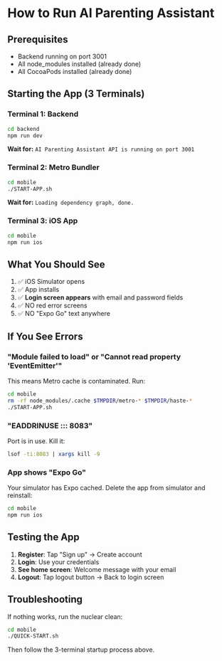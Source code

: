 # How to Run AI Parenting Assistant

## Prerequisites
- Backend running on port 3001
- All node_modules installed (already done)
- All CocoaPods installed (already done)

## Starting the App (3 Terminals)

### Terminal 1: Backend
```bash
cd backend
npm run dev
```
**Wait for:** `AI Parenting Assistant API is running on port 3001`

### Terminal 2: Metro Bundler
```bash
cd mobile
./START-APP.sh
```
**Wait for:** `Loading dependency graph, done.`

### Terminal 3: iOS App
```bash
cd mobile
npm run ios
```

## What You Should See

1. ✅ iOS Simulator opens
2. ✅ App installs
3. ✅ **Login screen appears** with email and password fields
4. ✅ NO red error screens
5. ✅ NO "Expo Go" text anywhere

## If You See Errors

### "Module failed to load" or "Cannot read property 'EventEmitter'"
This means Metro cache is contaminated. Run:
```bash
cd mobile
rm -rf node_modules/.cache $TMPDIR/metro-* $TMPDIR/haste-*
./START-APP.sh
```

### "EADDRINUSE ::: 8083"
Port is in use. Kill it:
```bash
lsof -ti:8083 | xargs kill -9
```

### App shows "Expo Go"
Your simulator has Expo cached. Delete the app from simulator and reinstall:
```bash
cd mobile
npm run ios
```

## Testing the App

1. **Register**: Tap "Sign up" → Create account
2. **Login**: Use your credentials
3. **See home screen**: Welcome message with your email
4. **Logout**: Tap logout button → Back to login screen

## Troubleshooting

If nothing works, run the nuclear clean:
```bash
cd mobile
./QUICK-START.sh
```
Then follow the 3-terminal startup process above.

